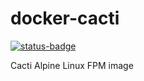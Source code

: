 # docker-cacti
[![status-badge](https://build02.sotolar.net/api/badges/23/status.svg)](https://build02.sotolar.net/repos/23)

Cacti Alpine Linux FPM image
